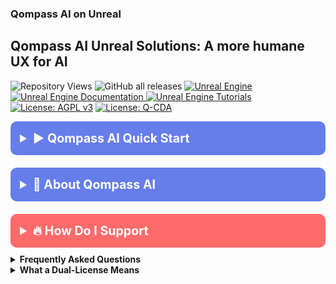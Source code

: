 <!-- /qompassai/unreal/README.md -->
<!-- ---------------------------- -->
<!-- Copyright (C) 2025 Qompass AI, All rights reserved. -->

<h3> Qompass AI on Unreal </h3>

<h2> Qompass AI Unreal Solutions: A more humane UX for AI </h2>

![Repository Views](https://komarev.com/ghpvc/?username=qompassai-unreal)
![GitHub all releases](https://img.shields.io/github/downloads/qompassai/unreal/total?style=flat-square)
<a href="https://www.unrealengine.com/">
  <img src="https://img.shields.io/badge/Unreal_Engine-0E1128?style=for-the-badge&logo=unrealengine&logoColor=white" alt="Unreal Engine">
</a>
<br>
<a href="https://docs.unrealengine.com/">
  <img src="https://img.shields.io/badge/UE_Documentation-blue?style=flat-square" alt="Unreal Engine Documentation">
</a>
<a href="https://github.com/topics/unreal-engine">
  <img src="https://img.shields.io/badge/UE_Tutorials-green?style=flat-square" alt="Unreal Engine Tutorials">
</a>
<br>
  <a href="https://www.gnu.org/licenses/agpl-3.0"><img src="https://img.shields.io/badge/License-AGPL%20v3-blue.svg" alt="License: AGPL v3"></a>
  <a href="./LICENSE-QCDA"><img src="https://img.shields.io/badge/license-Q--CDA-lightgrey.svg" alt="License: Q-CDA"></a>
</p>


<details>
  <summary style="font-size: 1.4em; font-weight: bold; padding: 15px; background: #667eea; color: white; border-radius: 10px; cursor: pointer; margin: 10px 0;">
    <strong>▶️ Qompass AI Quick Start</strong>
  </summary>
  <div style="background: #f8f9fa; padding: 15px; border-radius: 5px; margin-top: 10px; font-family: monospace;">

```bash  
curl -fsSL https://raw.githubusercontent.com/qompassai/unreal/main/scripts/quickstart.sh | sh
```
  </div>
  <blockquote style="font-size: 1.2em; line-height: 1.8; padding: 25px; background: #f8f9fa; border-left: 6px solid #667eea; border-radius: 8px; margin: 15px 0; box-shadow: 0 2px 8px rgba(0,0,0,0.1);">
    <details>
      <summary style="font-size: 1em; font-weight: bold; padding: 10px; background: #e9ecef; color: #333; border-radius: 5px; cursor: pointer; margin: 10px 0;">
        <strong>📄 We advise you read the script BEFORE running it 😉</strong>
      </summary>
      <pre style="background: #fff; padding: 15px; border-radius: 5px; border: 1px solid #ddd; overflow-x: auto;">
#!/usr/bin/env sh
# /qompassai/unreal/scripts/quickstart.sh
# Qompass AI Unreal Quickstart
# Copyright (C) 2025 Qompass AI, All rights reserved
####################################################
set -eu
OS=$(uname -s | tr '[:upper:]' '[:lower:]')
case "$OS" in
linux*)
	OS="linux"
	LOCAL="$HOME/.local"
	;;
darwin*)
	OS="macos"
	LOCAL="$HOME/.local"
	;;
msys* | mingw* | cygwin*)
	OS="windows"
	LOCAL="$USERPROFILE/.local"
	;;
*)
	echo "❌ Unsupported OS for this script."
	exit 1
	;;
esac
BIN="$LOCAL/bin"
mkdir -p "$BIN"
echo "╭─────────────────────────────────────────────╮"
echo "│   Qompass AI · Unreal Engine Quickstart     │"
echo "╰─────────────────────────────────────────────╯"
echo "  © 2025 Qompass AI. All rights reserved      "
echo
echo "Which Unreal Engine version do you want to set up?"
echo "  1) 5.6 (latest)"
echo "  2) 5.5"
echo "  3) 5.4"
echo "  4) Custom branch or tag"
echo "  q) Quit"
printf "Choose [1]: "
read -r verch
case "${verch:-1}" in
1 | "") UE_BRANCH="5.6" ;;
2) UE_BRANCH="5.5" ;;
3) UE_BRANCH="5.4" ;;
4)
	printf " Enter branch/tag: "
	read -r UE_BRANCH
	;;
q | Q) exit 0 ;;
*)
	echo "Invalid choice"
	exit 1
	;;
esac
UE_DIR="$LOCAL/UnrealEngine"
if [ ! -d "$UE_DIR" ]; then
	echo "==> Cloning Unreal Engine $UE_BRANCH into $UE_DIR ..."
	git clone -b "$UE_BRANCH" --single-branch "https://github.com/EpicGames/UnrealEngine.git" "$UE_DIR" ||
		git clone -b "$UE_BRANCH" --single-branch "git@github.com:EpicGames/UnrealEngine.git" "$UE_DIR"
else
	echo "==> Updating UE source for branch $UE_BRANCH ..."
	cd "$UE_DIR"
	git checkout "$UE_BRANCH"
	git fetch --all
fi
cd "$UE_DIR"
echo
echo "Pick platforms to build for (multi-select, e.g., 1 3 6)."
echo "  1) Linux (default)"
echo "  2) LinuxARM64"
echo "  3) Windows"
echo "  4) Mac"
echo "  5) Android"
echo "  6) iOS"
echo "  7) tvOS"
echo "  8) VisionOS"
echo "  a) All"
echo "  q) Quit"
printf "Which platform(s)? [1]: "
read -r plats
[ -z "${plats:-}" ] && plats="1"
[ "$plats" = "q" ] && exit 0
PLATFLAGS=""
PLATSDKS=""
for sel in $plats; do
	case "$sel" in
	1) PLATFLAGS="$PLATFLAGS Linux" ;;
	2) PLATFLAGS="$PLATFLAGS LinuxArm64" ;;
	3) PLATFLAGS="$PLATFLAGS Win64" ;;
	4) PLATFLAGS="$PLATFLAGS Mac" ;;
	5)
		PLATFLAGS="$PLATFLAGS Android"
		PLATSDKS="$PLATSDKS Android"
		;;
	6)
		PLATFLAGS="$PLATFLAGS IOS"
		PLATSDKS="$PLATSDKS IOS"
		;;
	7)
		PLATFLAGS="$PLATFLAGS TVOS"
		PLATSDKS="$PLATSDKS TVOS"
		;;
	8) PLATFLAGS="$PLATFLAGS VisionOS" ;;
	a | A)
		PLATFLAGS="Linux LinuxArm64 Win64 Mac Android IOS TVOS VisionOS"
		PLATSDKS="Android IOS TVOS"
		break
		;;
	*) ;;
	esac
done
echo
echo "Build system:"
echo "  1) Official Unreal Automation Tool (multi-platform, Installed Build) [default]"
echo "  2) Local developer Makefile build (for Linux devs, Editor only, fast)"
printf "Choose build system [1]: "
read -r buildsys
[ -z "$buildsys" ] && buildsys="1"
if [ "$buildsys" = "2" ]; then
	echo "==> Generating Makefiles for local developer build..."
	./GenerateProjectFiles.sh -makefiles
	echo
	echo "Makefile build menu:"
	echo "  1) Build Editor (default: Development)"
	echo "  2) Build Editor (Debug: much slower)"
	echo "  3) Build all essential tools (UnrealPak, ShaderCompileWorker, etc.)"
	echo "  4) Clean and full rebuild of Editor"
	echo "  5) Build UnrealGame"
	echo "  q) Quit"
	printf "Choose [1]: "
	read -r maketgt
	[ -z "$maketgt" ] && maketgt="1"
	case "$maketgt" in
	1 | "")
		echo "==> Building Unreal Editor (Development, StandardSet)..."
		make -j"$(nproc)" # "make" on its own builds the editor ("StandardSet")
		;;
	2)
		echo "==> Building Unreal Editor (Debug)..."
		make -j"$(nproc)" UnrealEditor-Linux-Debug
		;;
	3)
		echo "==> Building essential tools..."
		make -j"$(nproc)" CrashReportClient ShaderCompileWorker UnrealLightmass InterchangeWorker UnrealPak UnrealEditor
		;;
	4)
		echo "==> Cleaning and rebuilding the Editor..."
		make UnrealEditor ARGS="-clean" && make -j"$(nproc)" UnrealEditor
		;;
	5)
		echo "==> Building UnrealGame..."
		make -j"$(nproc)" UnrealGame
		;;
	q | Q)
		exit 0
		;;
	*)
		echo "Unknown choice, doing make (default)..."
		make -j"$(nproc)"
		;;
	esac
	if [ "$OS" = "linux" ]; then
		TOOLS="UnrealEditor UnrealPak ShaderCompileWorker CrashReportClient UnrealLightmass InterchangeWorker UnrealGame"
		TOOLROOT="$UE_DIR/Engine/Binaries/Linux"
		for tool in $TOOLS; do
			[ -f "$TOOLROOT/$tool" ] && ln -sf "$TOOLROOT/$tool" "$BIN/$tool" && echo "  → Symlinked $tool -> $BIN/$tool"
		done
		echo
		echo "==> Done. Run the editor with:"
		echo "cd $TOOLROOT"
		echo "./UnrealEditor"
		echo
		echo "To open a project:"
		echo "./UnrealEditor \"/path/to/YourProject.uproject\""
		echo
		echo "Append -game to run as a game, or see Unreal docs for more CLI options."
	else
		echo "Development makefile build is only implemented for Linux."
	fi
else
	echo
	echo "Choose configs (1 Development [default]   2 Debug   3 Test   4 Shipping   a All)"
	printf "Configs: "
	read -r buildconfs
	[ -z "${buildconfs:-}" ] && buildconfs="1"
	CONFVAL=""
	for sel in $buildconfs; do
		case "$sel" in
		1) CONFVAL="${CONFVAL}Development;" ;;
		2) CONFVAL="${CONFVAL}Debug;" ;;
		3) CONFVAL="${CONFVAL}Test;" ;;
		4) CONFVAL="${CONFVAL}Shipping;" ;;
		a | A)
			CONFVAL="Debug;Development;Test;Shipping"
			break
			;;
		*) ;;
		esac
	done
	CONFVAL=$(echo "$CONFVAL" | sed 's/;$//')
	echo "Enable extra build options:"
	echo "  1) Derived Data Cache (DDC)"
	echo "  2) CEF (Chromium Embedded Framework)"
	echo "  3) ISPC (Vectorization)"
	echo "  4) All"
	echo "  n) None [default]"
	printf "Features [n]: "
	read -r feat
	[ -z "$feat" ] && feat="n"
	WITH_DDC=false
	CEF3=false
	ISPC=false
	case "$feat" in
	4)
		WITH_DDC=true
		CEF3=true
		ISPC=true
		;;
	*)
		echo "$feat" | grep 1 >/dev/null && WITH_DDC=true
		echo "$feat" | grep 2 >/dev/null && CEF3=true
		echo "$feat" | grep 3 >/dev/null && ISPC=true
		;;
	esac
	echo "==> Updating submodules and prerequisites..."
	git submodule update --init --recursive
	./Setup.sh
	./GenerateProjectFiles.sh
	PLAT_SETS=""
	for pf in $PLATFLAGS; do
		PLAT_SETS="$PLAT_SETS -set:With${pf}=true"
	done
	CARGS=""
	[ "$CEF3" = "true" ] && CARGS="$CARGS -set:ExtraCompileArgs=-bCompileCEF3"
	[ "$ISPC" = "true" ] && CARGS="$CARGS -set:ExtraCompileArgs=-bCompileISPC"
	[ "$WITH_DDC" = "true" ] || WITH_DDC="false"
	echo "==> Building Unreal Engine with selected options..."
	./Engine/Build/BatchFiles/RunUAT.sh BuildGraph \
		-script=Engine/Build/InstalledEngineBuild.xml \
		-target="Make Installed Build Linux" \
		"$PLAT_SETS" \
		-set:GameConfigurations="$CONFVAL" \
		-set:WithDDC=$WITH_DDC \
		"$CARGS" \
		-set:CompileDatasmithPlugins=false \
		-set:AllowParallelExecutor=true
	echo "==> Build finished!"
	case "$OS" in
	linux)
		TOOLS="UnrealEditor UnrealPak ShaderCompileWorker"
		TOOLROOT="$UE_DIR/Engine/Binaries/Linux"
		;;
	macos)
		TOOLS="UnrealEditor UnrealPak ShaderCompileWorker UnrealVersionSelector"
		TOOLROOT="$UE_DIR/Engine/Binaries/Mac"
		;;
	windows)
		TOOLS="UnrealEditor.exe UnrealPak.exe ShaderCompileWorker.exe UnrealVersionSelector.exe"
		TOOLROOT="$UE_DIR/Engine/Binaries/Win64"
		;;
	esac
	for tool in $TOOLS; do
		src="$TOOLROOT/$tool"
		dest="$BIN/$(basename "$tool" .exe)"
		if [ -f "$src" ]; then
			ln -sf "$src" "$dest"
			echo "  → Symlinked $tool → $dest"
		else
			echo "  ⚠ Not found: $src (may not have been built for this platform)"
		fi
	done
	SETLINE="export PATH=\"$BIN:\$PATH\""
	for RCFILE in "$HOME/.bashrc" "$HOME/.zshrc" "$HOME/.profile"; do
		[ -f "$RCFILE" ] || continue
		grep -F "$SETLINE" "$RCFILE" >/dev/null 2>&1 ||
			{ printf '\n# Unreal Quickstart: Add local bin to PATH\n%s\n' "$SETLINE" >>"$RCFILE"; }
	done
	echo
	if [ -n "${PLATSDKS:-}" ]; then
		echo "SDK check results:"
		for sdk in $PLATSDKS; do
			found=0
			case "$sdk" in
			Android)
				(command -v sdkmanager >/dev/null 2>&1 || [ -d "$HOME/Android/Sdk" ]) && found=1
				;;
			IOS | TVOS)
				command -v xcodebuild >/dev/null 2>&1 && found=1
				;;
			esac
			if [ "$found" -eq 1 ]; then
				echo "  ✓ $sdk SDK found."
			else
				case "$sdk" in
				Android)
					echo "  ⚠ Android SDK not found. Install Android Studio and ensure ANDROID_HOME is set."
					;;
				IOS | TVOS)
					echo "  ⚠ Xcode or iOS/tvOS SDK not found. Install Xcode and Xcode command line tools."
					;;
				esac
			fi
		done
	fi
	echo
	echo "✅ Unreal Engine setup complete!"
	echo "  → Main editor: $BIN/UnrealEditor"
	for tool in UnrealPak ShaderCompileWorker UnrealVersionSelector; do
		[ -x "$BIN/$tool" ] && echo "  → $tool: $BIN/$tool"
	done
	echo "  → Source: $UE_DIR"
	echo "  → $BIN is in your PATH (after terminal restart)."
	echo
	echo "To launch Unreal Editor:"
	echo "  UnrealEditor"
	echo
	echo "★ You might need to install additional SDKs/platform tools as described above."
	echo "★ For advanced platform packaging/configuration, confirm in official Unreal documentation."
	echo
fi
exit 0
</pre>
</details>
<p>Or, <a href="https://github.com/qompassai/unreal/blob/main/scripts/quickstart.sh" target="_blank">View the quickstart script directly</a>.</p>
</blockquote>
</details>

</blockquote>
</details>

<details>
<summary style="font-size: 1.4em; font-weight: bold; padding: 15px; background: #667eea; color: white; border-radius: 10px; cursor: pointer; margin: 10px 0;"><strong>🧭 About Qompass AI</strong></summary>
<blockquote style="font-size: 1.2em; line-height: 1.8; padding: 25px; background: #f8f9fa; border-left: 6px solid #667eea; border-radius: 8px; margin: 15px 0; box-shadow: 0 2px 8px rgba(0,0,0,0.1);">

<div align="center">
  <p>Matthew A. Porter<br>
  Former Intelligence Officer<br>
  Educator & Learner<br>
  DeepTech Founder & CEO</p>
</div>

<h3>Publications</h3>
  <p>
    <a href="https://orcid.org/0000-0002-0302-4812">
      <img src="https://img.shields.io/badge/ORCID-0000--0002--0302--4812-green?style=flat-square&logo=orcid" alt="ORCID">
    </a>
    <a href="https://www.researchgate.net/profile/Matt-Porter-7">
      <img src="https://img.shields.io/badge/ResearchGate-Open--Research-blue?style=flat-square&logo=researchgate" alt="ResearchGate">
    </a>
    <a href="https://zenodo.org/communities/qompassai">
      <img src="https://img.shields.io/badge/Zenodo-Publications-blue?style=flat-square&logo=zenodo" alt="Zenodo">
    </a>
  </p>

<h3>Developer Programs</h3>

[![NVIDIA Developer](https://img.shields.io/badge/NVIDIA-Developer_Program-76B900?style=for-the-badge\&logo=nvidia\&logoColor=white)](https://developer.nvidia.com/)
[![Meta Developer](https://img.shields.io/badge/Meta-Developer_Program-0668E1?style=for-the-badge\&logo=meta\&logoColor=white)](https://developers.facebook.com/)
[![HackerOne](https://img.shields.io/badge/-HackerOne-%23494649?style=for-the-badge\&logo=hackerone\&logoColor=white)](https://hackerone.com/phaedrusflow)
[![HuggingFace](https://img.shields.io/badge/HuggingFace-qompass-yellow?style=flat-square\&logo=huggingface)](https://huggingface.co/qompass)
[![Epic Games Developer](https://img.shields.io/badge/Epic_Games-Developer_Program-313131?style=for-the-badge\&logo=epic-games\&logoColor=white)](https://dev.epicgames.com/)

<h3>Professional Profiles</h3>
  <p>
    <a href="https://www.linkedin.com/in/matt-a-porter-103535224/">
      <img src="https://img.shields.io/badge/LinkedIn-Matt--Porter-blue?style=flat-square&logo=linkedin" alt="Personal LinkedIn">
    </a>
    <a href="https://www.linkedin.com/company/95058568/">
      <img src="https://img.shields.io/badge/LinkedIn-Qompass--AI-blue?style=flat-square&logo=linkedin" alt="Startup LinkedIn">
    </a>
  </p>

<h3>Social Media</h3>
  <p>
    <a href="https://twitter.com/PhaedrusFlow">
      <img src="https://img.shields.io/badge/Twitter-@PhaedrusFlow-blue?style=flat-square&logo=twitter" alt="X/Twitter">
    </a>
    <a href="https://www.instagram.com/phaedrusflow">
      <img src="https://img.shields.io/badge/Instagram-phaedrusflow-purple?style=flat-square&logo=instagram" alt="Instagram">
    </a>
    <a href="https://www.youtube.com/@qompassai">
      <img src="https://img.shields.io/badge/YouTube-QompassAI-red?style=flat-square&logo=youtube" alt="Qompass AI YouTube">
    </a>
  </p>

</blockquote>
</details>

<details>
<summary style="font-size: 1.4em; font-weight: bold; padding: 15px; background: #ff6b6b; color: white; border-radius: 10px; cursor: pointer; margin: 10px 0;"><strong>🔥 How Do I Support</strong></summary>
<blockquote style="font-size: 1.2em; line-height: 1.8; padding: 25px; background: #fff5f5; border-left: 6px solid #ff6b6b; border-radius: 8px; margin: 15px 0; box-shadow: 0 2px 8px rgba(0,0,0,0.1);">

<div align="center">

<table>
<tr>
<th align="center">🏛️ Qompass AI Pre-Seed Funding 2023-2025</th>
<th align="center">🏆 Amount</th>
<th align="center">📅 Date</th>
</tr>
<tr>
<td><a href="https://github.com/qompassai/r4r" title="RJOS/Zimmer Biomet Research Grant Repository">RJOS/Zimmer Biomet Research Grant</a></td>
<td align="center">$30,000</td>
<td align="center">March 2024</td>
</tr>
<tr>
<td><a href="https://github.com/qompassai/PathFinders" title="GitHub Repository">Pathfinders Intern Program</a><br>
<small><a href="https://www.linkedin.com/posts/evergreenbio_bioscience-internships-workforcedevelopment-activity-7253166461416812544-uWUM/" target="_blank">View on LinkedIn</a></small></td>
<td align="center">$2,000</td>
<td align="center">October 2024</td>
</tr>
</table>

<br>
<h4>🤝 How To Support Our Mission</h4>

[![GitHub Sponsors](https://img.shields.io/badge/GitHub-Sponsor-EA4AAA?style=for-the-badge\&logo=github-sponsors\&logoColor=white)](https://github.com/sponsors/phaedrusflow)
[![Patreon](https://img.shields.io/badge/Patreon-Support-F96854?style=for-the-badge\&logo=patreon\&logoColor=white)](https://patreon.com/qompassai)
[![Liberapay](https://img.shields.io/badge/Liberapay-Donate-F6C915?style=for-the-badge\&logo=liberapay\&logoColor=black)](https://liberapay.com/qompassai)
[![Open Collective](https://img.shields.io/badge/Open%20Collective-Support-7FADF2?style=for-the-badge\&logo=opencollective\&logoColor=white)](https://opencollective.com/qompassai)
[![Buy Me A Coffee](https://img.shields.io/badge/Buy%20Me%20A%20Coffee-Support-FFDD00?style=for-the-badge\&logo=buy-me-a-coffee\&logoColor=black)](https://www.buymeacoffee.com/phaedrusflow)

<details markdown="1">
<summary><strong>🔐 Cryptocurrency Donations</strong></summary>

**Monero (XMR):**

<div align="center">
  <img src="https://raw.githubusercontent.com/qompassai/svg/main/assets/monero-qr.svg" alt="Monero QR Code" width="180">
</div>

<div style="margin: 10px 0;">
    <code>42HGspSFJQ4MjM5ZusAiKZj9JZWhfNgVraKb1eGCsHoC6QJqpo2ERCBZDhhKfByVjECernQ6KeZwFcnq8hVwTTnD8v4PzyH</code>
  </div>

<button onclick="navigator.clipboard.writeText('42HGspSFJQ4MjM5ZusAiKZj9JZWhfNgVraKb1eGCsHoC6QJqpo2ERCBZDhhKfByVjECernQ6KeZwFcnq8hVwTTnD8v4PzyH')" style="padding: 6px 12px; background: #FF6600; color: white; border: none; border-radius: 4px; cursor: pointer;">
    📋 Copy Address
  </button>
<p><i>Funding helps us continue our research at the intersection of AI, healthcare, and education</i></p>

</blockquote>
</details>
</details>

<details id="FAQ">
  <summary><strong>Frequently Asked Questions</strong></summary>

### Q: How do you mitigate against bias?

**TLDR - we do math to make AI ethically useful**

### A: We delineate between mathematical bias (MB) - a fundamental parameter in neural network equations - and algorithmic/social bias (ASB). While MB is optimized during model training through backpropagation, ASB requires careful consideration of data sources, model architecture, and deployment strategies. We implement attention mechanisms for improved input processing and use legal open-source data and secure web-search APIs to help mitigate ASB.

[AAMC AI Guidelines | One way to align AI against ASB](https://www.aamc.org/about-us/mission-areas/medical-education/principles-ai-use)

### AI Math at a glance

## Forward Propagation Algorithm

$$
y = w_1x_1 + w_2x_2 + ... + w_nx_n + b
$$

Where:

- $y$ represents the model output
- $(x_1, x_2, ..., x_n)$ are input features
- $(w_1, w_2, ..., w_n)$ are feature weights
- $b$ is the bias term

### Neural Network Activation

For neural networks, the bias term is incorporated before activation:

$$
z = \\sum\_{i=1}^{n} w_ix_i + b
$$
$$
a = \\sigma(z)
$$

Where:

- $z$ is the weighted sum plus bias
- $a$ is the activation output
- $\\sigma$ is the activation function

### Attention Mechanism- aka what makes the Transformer (The "T" in ChatGPT) powerful

- [Attention High level overview video](https://www.youtube.com/watch?v=fjJOgb-E41w)

- [Attention Is All You Need Arxiv Paper](https://arxiv.org/abs/1706.03762)

The Attention mechanism equation is:

$$
\\text{Attention}(Q, K, V) = \\text{softmax}\\left( \\frac{QK^T}{\\sqrt{d_k}} \\right) V
$$

Where:

- $Q$ represents the Query matrix
- $K$ represents the Key matrix
- $V$ represents the Value matrix
- $d_k$ is the dimension of the key vectors
- $\\text{softmax}(\\cdot)$ normalizes scores to sum to 1

### Q: Do I have to buy a Linux computer to use this? I don't have time for that!

### A: No. You can run Linux and/or the tools we share alongside your existing operating system:

- Windows users can use Windows Subsystem for Linux [WSL](https://learn.microsoft.com/en-us/windows/wsl/install)
- Mac users can use [Homebrew](https://brew.sh/)
- The code-base instructions were developed with both beginners and advanced users in mind.

### Q: Do you have to get a masters in AI?

### A: Not if you don't want to. To get competent enough to get past ChatGPT dependence at least, you just need a computer and a beginning's mindset. Huggingface is a good place to start.

- [Huggingface](https://docs.google.com/presentation/d/1IkzESdOwdmwvPxIELYJi8--K3EZ98_cL6c5ZcLKSyVg/edit#slide=id.p)

### Q: What makes a "small" AI model?

### A: AI models ~=10 billion(10B) parameters and below. For comparison, OpenAI's GPT4o contains approximately 200B parameters.

</details>

<details id="Dual-License Notice">
  <summary><strong>What a Dual-License Means</strong></summary>

### Protection for Vulnerable Populations

The dual licensing aims to address the cybersecurity gap that disproportionately affects underserved populations. As highlighted by recent attacks<sup><a href="#ref1">[1]</a></sup>, low-income residents, seniors, and foreign language speakers face higher-than-average risks of being victims of cyberattacks. By offering both open-source and commercial licensing options, we encourage the development of cybersecurity solutions that can reach these vulnerable groups while also enabling sustainable development and support.

### Preventing Malicious Use

The AGPL-3.0 license ensures that any modifications to the software remain open source, preventing bad actors from creating closed-source variants that could be used for exploitation. This is especially crucial given the rising threats to vulnerable communities, including children in educational settings. The attack on Minneapolis Public Schools, which resulted in the leak of 300,000 files and a $1 million ransom demand, highlights the importance of transparency and security<sup><a href="#ref8">[8]</a></sup>.

### Addressing Cybersecurity in Critical Sectors

The commercial license option allows for tailored solutions in critical sectors such as healthcare, which has seen significant impacts from cyberattacks. For example, the recent Change Healthcare attack<sup><a href="#ref4">[4]</a></sup> affected millions of Americans and caused widespread disruption for hospitals and other providers. In January 2025, CISA<sup><a href="#ref2">[2]</a></sup> and FDA<sup><a href="#ref3">[3]</a></sup> jointly warned of critical backdoor vulnerabilities in Contec CMS8000 patient monitors, revealing how medical devices could be compromised for unauthorized remote access and patient data manipulation.

### Supporting Cybersecurity Awareness

The dual licensing model supports initiatives like the Cybersecurity and Infrastructure Security Agency (CISA) efforts to improve cybersecurity awareness<sup><a href="#ref7">[7]</a></sup> in "target rich" sectors, including K-12 education<sup><a href="#ref5">[5]</a></sup>. By allowing both open-source and commercial use, we aim to facilitate the development of tools that support these critical awareness and protection efforts.

### Bridging the Digital Divide

The unfortunate reality is that too many individuals and organizations have gone into a frenzy in every facet of our daily lives<sup><a href="#ref6">[6]</a></sup>. These unfortunate folks identify themselves with their talk of "10X" returns and building towards Artificial General Intelligence aka "AGI" while offering GPT wrappers. Our dual licensing approach aims to acknowledge this deeply concerning predatory paradigm with clear eyes while still operating to bring the best parts of the open-source community with our services and solutions.

### Recent Cybersecurity Attacks

Recent attacks underscore the importance of robust cybersecurity measures:

- The Change Healthcare cyberattack in February 2024 affected millions of Americans and caused significant disruption to healthcare providers.
- The White House and Congress jointly designated October 2024 as Cybersecurity Awareness Month. This designation comes with over 100 actions that align the Federal government and public/private sector partners are taking to help every man, woman, and child to safely navigate the age of AI.

By offering both open source and commercial licensing options, we strive to create a balance that promotes innovation and accessibility. We address the complex cybersecurity challenges faced by vulnerable populations and critical infrastructure sectors as the foundation of our solutions, not an afterthought.

### References

<div id="footnotes">
<p id="ref1"><strong>[1]</strong> <a href="https://www.whitehouse.gov/briefing-room/statements-releases/2024/10/02/international-counter-ransomware-initiative-2024-joint-statement/">International Counter Ransomware Initiative 2024 Joint Statement</a></p>

<p id="ref2"><strong>[2]</strong> <a href="https://www.cisa.gov/sites/default/files/2025-01/fact-sheet-contec-cms8000-contains-a-backdoor-508c.pdf">Contec CMS8000 Contains a Backdoor</a></p>

<p id="ref3"><strong>[3]</strong> <a href="https://www.aha.org/news/headline/2025-01-31-cisa-fda-warn-vulnerabilities-contec-patient-monitors">CISA, FDA warn of vulnerabilities in Contec patient monitors</a></p>

<p id="ref4"><strong>[4]</strong> <a href="https://www.chiefhealthcareexecutive.com/view/the-top-10-health-data-breaches-of-the-first-half-of-2024">The Top 10 Health Data Breaches of the First Half of 2024</a></p>

<p id="ref5"><strong>[5]</strong> <a href="https://www.cisa.gov/K12Cybersecurity">CISA's K-12 Cybersecurity Initiatives</a></p>

<p id="ref6"><strong>[6]</strong> <a href="https://www.ftc.gov/business-guidance/blog/2024/09/operation-ai-comply-continuing-crackdown-overpromises-ai-related-lies">Federal Trade Commission Operation AI Comply: continuing the crackdown on overpromises and AI-related lies</a></p>

<p id="ref7"><strong>[7]</strong> <a href="https://www.whitehouse.gov/briefing-room/presidential-actions/2024/09/30/a-proclamation-on-cybersecurity-awareness-month-2024/">A Proclamation on Cybersecurity Awareness Month, 2024</a></p>

<p id="ref8"><strong>[8]</strong> <a href="https://therecord.media/minneapolis-schools-say-data-breach-affected-100000/">Minneapolis school district says data breach affected more than 100,000 people</a></p>
</div>
</details>
